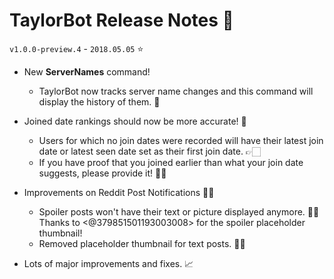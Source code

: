 # TaylorBot Release Notes 📝
`v1.0.0-preview.4` - `2018.05.05` ⭐

- New **ServerNames** command!
    - TaylorBot now tracks server name changes and this command will display the history of them. 📜

- Joined date rankings should now be more accurate! 🎇
    - Users for which no join dates were recorded will have their latest join date or latest seen date set as their first join date. 👉🏻
    - If you have proof that you joined earlier than what your join date suggests, please provide it! 🕵🏻️‍

- Improvements on Reddit Post Notifications 🤞🏻
    - Spoiler posts won't have their text or picture displayed anymore. 🕵🏻 Thanks to <@379851501193003008> for the spoiler placeholder thumbnail!
    - Removed placeholder thumbnail for text posts. 🙅🏻‍

- Lots of major improvements and fixes. 📈